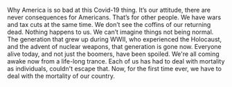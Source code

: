 Why America is so bad at this Covid-19 thing. It’s our attitude, there are never consequences for Americans. That’s for other people. We have wars and tax cuts at the same time. We don’t see the coffins of our returning dead. Nothing happens to us. We can’t imagine things not being normal. The generation that grew up during WWII, who experienced the Holocaust, and the advent of nuclear weapons, that generation is gone now. Everyone alive today, and not just the boomers, have been spoiled. We're all coming awake now from a life-long trance. Each of us has had to deal with mortality as individuals, couldn't escape that. Now, for the first time ever, we have to deal with the mortality of our country. 

